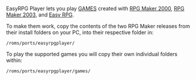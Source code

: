 EasyRPG Player lets you play [GAMES](http://vsrecommendedgames.wikia.com/wiki/Rpg_Maker_Games) created with [RPG Maker 2000](https://2drpg.com/2000.php), [RPG Maker 2003](https://2drpg.com/2003.php), and [Easy RPG](https://easy-rpg.org/).

To make them work, copy the contents of the two RPG Maker releases from their install folders on your PC, into their respective folder in:

`/roms/ports/easyrpgplayer/` 

To play the supported games you will copy their own individual folders within:

`/roms/ports/easyrpgplayer/games/`
